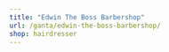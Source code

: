 ```yaml
---
title: "Edwin The Boss Barbershop"
url: /ganta/edwin-the-boss-barbershop/
shop: hairdresser
---
```

